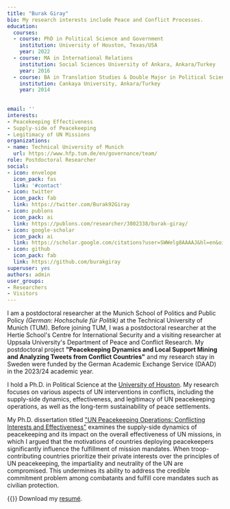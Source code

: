 ```yaml
---
title: "Burak Giray"
bio: My research interests include Peace and Conflict Processes.
education:
  courses:
  - course: PhD in Political Science and Government
    institution: University of Houston, Texas/USA
    year: 2022
  - course: MA in International Relations
    institution: Social Sciences University of Ankara, Ankara/Turkey
    year: 2016
  - course: BA in Translation Studies & Double Major in Political Science
    institution: Cankaya University, Ankara/Turkey
    year: 2014
    
    
email: ''
interests:
- Peacekeeping Effectiveness
- Supply-side of Peacekeeping
- Legitimacy of UN Missions
organizations:
- name: Technical University of Munich
  url: https://www.hfp.tum.de/en/governance/team/
role: Postdoctoral Researcher
social:
- icon: envelope
  icon_pack: fas
  link: '#contact'
- icon: twitter
  icon_pack: fab
  link: https://twitter.com/Burak92Giray
- icon: publons
  icon_pack: ai
  link: https://publons.com/researcher/3802338/burak-giray/
- icon: google-scholar
  icon_pack: ai
  link: https://scholar.google.com/citations?user=SWWelg8AAAAJ&hl=en&oi=sra
- icon: github
  icon_pack: fab
  link: https://github.com/burakgiray
superuser: yes
authors: admin
user_groups:
- Researchers
- Visitors
---
```





I am a postdoctoral researcher at the Munich School of Politics and Public Policy *(German: Hochschule für Politik)* at the Technical University of Munich (TUM). Before joining TUM, I was a postdoctoral researcher at the Hertie School's Centre for International Security and a visiting researcher at Uppsala University's Department of Peace and Conflict Research. My postdoctoral project **"Peacekeeping Dynamics and Local Support Mining and Analyzing Tweets from Conflict Countries"** and my research stay in Sweden were funded by the German Academic Exchange Service (DAAD) in the 2023/24 academic year.

I hold a Ph.D. in Political Science at the [University of Houston](https://www.uh.edu/class/political-science/graduate/job-candidates/). My research focuses on various aspects of UN interventions in conflicts, including the supply-side dynamics, effectiveness, and legitimacy of UN peacekeeping operations, as well as the long-term sustainability of peace settlements.

My Ph.D. dissertation titled ["UN Peacekeeping Operations: Conflicting Interests and Effectiveness"](https://uh-ir.tdl.org/handle/10657/14470) examines the supply-side dynamics of peacekeeping and its impact on the overall effectiveness of UN missions, in which I argued that the motivations of countries deploying peacekeepers significantly influence the fulfillment of mission mandates. When troop-contributing countries prioritize their private interests over the principles of UN peacekeeping, the impartiality and neutrality of the UN are compromised. This undermines its ability to address the credible commitment problem among combatants and fulfill core mandates such as civilian protection.

{{<icon name="download" pack="fas" >}} Download my [resumé](https://www.burakgiray.com/files/burakgiray.pdf). 



